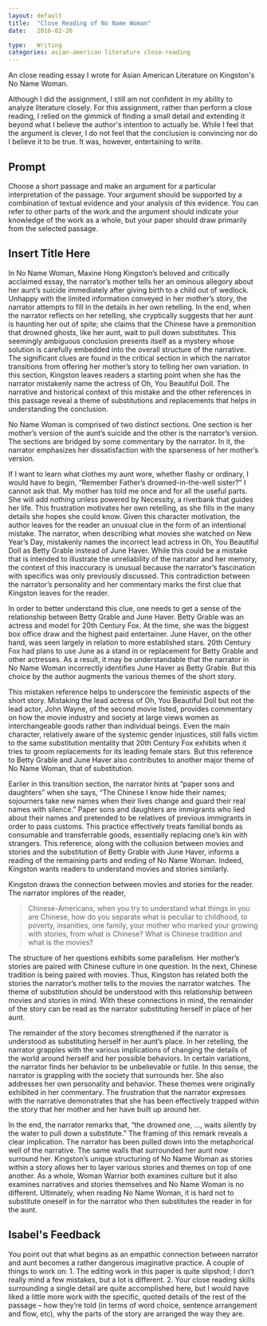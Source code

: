 ```yaml
---
layout: default
title:  "Close Reading of No Name Woman"
date:   2016-02-26

type:   Writing
categories: asian-american literature close-reading
---
```

An close reading essay I wrote for Asian American Literature on Kingston's No Name Woman. 

Although I did the assignment, I still am not confident in my ability to analyze literature closely. For this assignment, rather than perform a close reading, I relied on the gimmick of finding a small detail and extending it beyond what I believe the author's intention to actually be. While I feel that the argument is clever, I do not feel that the conclusion is convincing nor do I believe it to be true. It was, however, entertaining to write.

## Prompt

Choose a short passage and make an argument for a particular interpretation of the passage. Your argument should be supported by a combination of textual evidence and your analysis of this evidence. You can refer to other parts of the work and the argument should indicate your knowledge of the work as a whole, but your paper should draw primarily from the selected passage.

## Insert Title Here

In No Name Woman, Maxine Hong Kingston’s beloved and critically acclaimed essay, the narrator’s mother tells her an ominous allegory about her aunt’s suicide immediately after giving birth to a child out of wedlock. Unhappy with the limited information conveyed in her mother’s story, the narrator attempts to fill in the details in her own retelling. In the end, when the narrator reflects on her retelling, she cryptically suggests that her aunt is haunting her out of spite; she claims that the Chinese have a premonition that drowned ghosts, like her aunt, wait to pull down substitutes. This seemingly ambiguous conclusion presents itself as a mystery whose solution is carefully embedded into the overall structure of the narrative. The significant clues are found in the critical section in which the narrator transitions from offering her mother’s story to telling her own variation. In this section, Kingston leaves readers a starting point when she has the narrator mistakenly name the actress of Oh, You Beautiful Doll. The narrative and historical context of this mistake and the other references in this passage reveal a theme of substitutions and replacements that helps in understanding the conclusion. 

No Name Woman is comprised of two distinct sections. One section is her mother’s version of the aunt’s suicide and the other is the narrator’s version. The sections are bridged by some commentary by the narrator. In it, the narrator emphasizes her dissatisfaction with the sparseness of her mother’s version. 

If I want to learn what clothes my aunt wore, whether flashy or ordinary, I would have to begin, “Remember Father’s drowned-in-the-well sister?” I cannot ask that. My mother has told me once and for all the useful parts. She will add nothing unless powered by Necessity, a riverbank that guides her life.
This frustration motivates her own retelling, as she fills in the many details she hopes she could know. Given this character motivation, the author leaves for the reader an unusual clue in the form of an intentional mistake. The narrator, when describing what movies she watched on New Year’s Day, mistakenly names the incorrect lead actress in Oh, You Beautiful Doll as Betty Grable instead of June Haver. While this could be a mistake that is intended to illustrate the unreliability of the narrator and her memory, the context of this inaccuracy is unusual because the narrator’s fascination with specifics was only previously discussed. This contradiction between the narrator’s personality and her commentary marks the first clue that Kingston leaves for the reader. 

In order to better understand this clue, one needs to get a sense of the relationship between Betty Grable and June Haver. Betty Grable was an actress and model for 20th Century Fox. At the time, she was the biggest box office draw and the highest paid entertainer. June Haver, on the other hand, was seen largely in relation to more established stars. 20th Century Fox had plans to use June as a stand in or replacement for Betty Grable and other actresses. As a result, it may be understandable that the narrator in No Name Woman incorrectly identifies June Haver as Betty Grable. But this choice by the author augments the various themes of the short story. 

This mistaken reference helps to underscore the feministic aspects of the short story. Mistaking the lead actress of Oh, You Beautiful Doll but not the lead actor, John Wayne, of the second movie listed, provides commentary on how the movie industry and society at large views women as interchangeable goods rather than individual beings. Even the main character, relatively aware of the systemic gender injustices, still falls victim to the same substitution mentality that 20th Century Fox exhibits when it tries to groom replacements for its leading female stars. But this reference to Betty Grable and June Haver also contributes to another major theme of No Name Woman, that of substitution. 

Earlier in this transition section, the narrator hints at “paper sons and daughters” when she says, “The Chinese I know hide their names; sojourners take new names when their lives change and guard their real names with silence.” Paper sons and daughters are immigrants who lied about their names and pretended to be relatives of previous immigrants in order to pass customs. This practice effectively treats familial bonds as consumable and transferrable goods, essentially replacing one’s kin with strangers. This reference, along with the collusion between movies and stories and the substitution of Betty Grable with June Haver, informs a reading of the remaining parts and ending of No Name Woman. Indeed, Kingston wants readers to understand movies and stories similarly. 

Kingston draws the connection between movies and stories for the reader. The narrator implores of the reader, 
>Chinese-Americans, when you try to understand what things in you are Chinese, how do you separate what is peculiar to childhood, to poverty, insanities, one family, your mother who marked your growing with stories, from what is Chinese? What is Chinese tradition and what is the movies?

The structure of her questions exhibits some parallelism. Her mother’s stories are paired with Chinese culture in one question. In the next, Chinese tradition is being paired with movies. Thus, Kingston has related both the stories the narrator’s mother tells to the movies the narrator watches. The theme of substitution should be understood with this relationship between movies and stories in mind. With these connections in mind, the remainder of the story can be read as the narrator substituting herself in place of her aunt.

The remainder of the story becomes strengthened if the narrator is understood as substituting herself in her aunt’s place. In her retelling, the narrator grapples with the various implications of changing the details of the world around herself and her possible behaviors. In certain variations, the narrator finds her behavior to be unbelievable or futile. In this sense, the narrator is grappling with the society that surrounds her. She also addresses her own personality and behavior. These themes were originally exhibited in her commentary. The frustration that the narrator expresses with the narrative demonstrates that she has been effectively trapped within the story that her mother and her have built up around her. 

In the end, the narrator remarks that, “the drowned one, …, waits silently by the water to pull down a substitute.” The framing of this remark reveals a clear implication. The narrator has been pulled down into the metaphorical well of the narrative. The same walls that surrounded her aunt now surround her. Kingston’s unique structuring of No Name Woman as stories within a story allows her to layer various stories and themes on top of one another. As a whole, Woman Warrior both examines culture but it also examines narratives and stories themselves and No Name Woman is no different. Ultimately, when reading No Name Woman, it is hard not to substitute oneself in for the narrator who then substitutes the reader in for the aunt.

## Isabel's Feedback

You point out that what begins as an empathic connection between narrator and aunt becomes a rather dangerous imaginative practice. A couple of things to work on: 1. The editing work in this paper is quite slipshod; I don’t really mind a few mistakes, but a lot is different. 2. Your close reading skills surrounding a single detail are quite accomplished here, but I would have liked a little more work with the specific, quoted details of the rest of the passage – how they’re told (in terms of word choice, sentence arrangement and flow, etc), why the parts of the story are arranged the way they are.